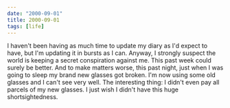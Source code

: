 ```yaml
---
date: "2000-09-01"
title: 2000-09-01
tags: [life]
---
```

I haven't been having as much time to update my diary as I'd expect
to have, but I'm updating it in bursts as I can. Anyway, I strongly
suspect the world is keeping a secret conspiration against me. This
past week could surely be better. And to make matters worse, this
past night, just when I was going to sleep my brand new glasses got
broken. I'm now using some old glasses and I can't see very well.
The interesting thing: I didn't even pay all parcels of my new
glasses. I just wish I didn't have this huge shortsightedness.
